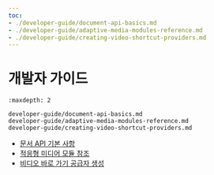 ```yaml
---
toc:
- ./developer-guide/document-api-basics.md
- ./developer-guide/adaptive-media-modules-reference.md
- ./developer-guide/creating-video-shortcut-providers.md
---
```

# 개발자 가이드

```{toctree}
:maxdepth: 2

developer-guide/document-api-basics.md
developer-guide/adaptive-media-modules-reference.md
developer-guide/creating-video-shortcut-providers.md
```

* [문서 API 기본 사항](./developer-guide/document-api-basics.md)
* [적응형 미디어 모듈 참조](./developer-guide/adaptive-media-modules-reference.md)
* [비디오 바로 가기 공급자 생성](./developer-guide/creating-video-shortcut-providers.md)